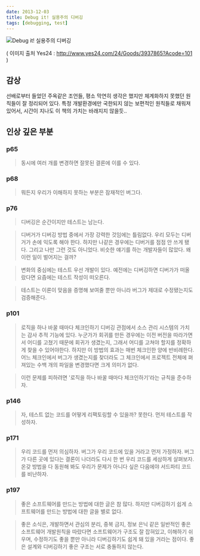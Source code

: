 ```yaml
---
date: 2013-12-03
title: Debug it! 실용주의 디버깅
tags: [debugging, test]
---
```


![Debug it! 실용주의 디버깅](https://image.yes24.com/momo/TopCate86/MidCate05/8544608.jpg)

( 이미지 출처 Yes24 : <http://www.yes24.com/24/Goods/3937865?Acode=101> )

## 감상
선배로부터 들었던 주옥같은 조언들, 평소 막연히 생각은 했지만 체계화하지 못했던 원칙들이 잘 정리되어 있다. 
특정 개발환경에만 국한되지 않는 보편적인 원칙들로 채워져 있어서, 시간이 지나도 이 책의 가치는 바래지지 않을듯..

## 인상 깊은 부분

### p65
> 동시에 여러 개를 변경하면 잘못된 결론에 이를 수 있다.

### p68
> 뭐든지 우리가 이해하지 못하는 부분은 잠재적인 버그다.

### p76
> 디버깅은 순간이지만 테스트는 남는다.

> 디버거가 디버깅 방법 중에서 가장 강력한 것임에는 틀림없다. 우리 모두는 디버거가 손에 익도록 해야 한다.
> 하지만 나같은 경우에는 디버거를 점점 안 쓰게 됐다. 그리고 나만 그런 것도 아니었다. 비슷한 얘기를 하는 개발자들이 많았다.
> 왜 이런 일이 벌어지는 걸까?

> 변화의 중심에는 테스트 우선 개발이 있다. 예전에는 디버깅하면 디버가가 떠올랐다면 요즘에는 테스트 작성이 떠오른다. 

> 테스트는 이론이 맞음을 증명해 보여줄 뿐만 아니라 버그가 제대로 수정됐는지도 검증해준다.

### p101
> 로직을 하나 바꿀 때마다 체크인하기
> 디버깅 관점에서 소스 관리 시스템의 가치는 감사 추적 기능에 있다.
> 누군가가 회귀를 만든 경우에는 이전 버전을 따라가면서 어디를 고쳤기 때문에 회귀가 생겼는지, 그래서 어디를 고쳐야 할지를 정확하게 찾을 수 있어야한다.
> 하지만 이 방법의 효과는 매번 체크인한 양에 반비례한다. 어느 체크인에서 버그가 생겼는지를 찾더라도 그 체크인에서 프로젝트 전체에 펴져있는 수백 개의 파일을 변경했다면 크게 의미가 없다.

> 이런 문제를 피하려면 '로직을 하나 바꿀 때마다 체크인하기'라는 규칙을 준수하자.

### p146
> 자, 테스트 없는 코드를 어떻게 리팩토링할 수 있을까? 못한다. 먼저 테스트를 작성하자.

### p171
> 우리 코드를 먼저 의심하자. 버그가 우리 코드에 있을 거라고 먼저 가정하자. 
> 버그가 다른 곳에 있다는 결론이 나더라도 다시 한 번 우리 코드를 세삼하게 살펴보자.
> 온갖 방법을 다 동원해 봐도 우리가 문제가 아니다 싶은 다음에야 서드파티 코드를 비난하자.

### p197
> 좋은 소프트웨어를 만드는 방법에 대한 글은 참 많다. 하지만 디버깅하기 쉽게 소프트웨어를 만드는 방법에 대한 글을 별로 없다.

> 좋은 소식은, 개발하면서 관심의 분리, 중복 금지, 정보 은닉 같은 일반적인 좋은 소프트웨어 개발원칙을 따랐다면 소프트웨어가 구조도 잘 잡혀있고, 
이해하기 쉬우며, 수정하기도 좋을 뿐만 아니라 디버깅하기도 쉽게 돼 있을 거라는 점이다. 좋은 설계와 디버깅하기 좋은 구조는 서로 충돌하지 않는다.

